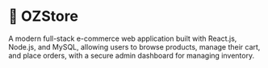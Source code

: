 # 🛒 OZStore
A modern full-stack e-commerce web application built with React.js, Node.js, and MySQL, allowing users to browse products, manage their cart, and place orders, with a secure admin dashboard for managing inventory.
